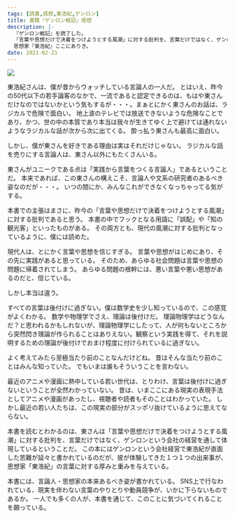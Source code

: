 ```yaml
---
tags: [読書,感想,東浩紀,ゲンロン]
title: 書籍『ゲンロン戦記』感想
description: |-
  『ゲンロン戦記』を読了した。
  「言葉や思想だけで決着をつけようとする風潮」に対する批判を、言葉だけではなく、ゲンロンという会社の経営を通して体現している。
  思想家『東浩紀』ここにありき。
date: 2021-02-21
---
```


<a href="https://www.amazon.co.jp/%E3%82%B2%E3%83%B3%E3%83%AD%E3%83%B3%E6%88%A6%E8%A8%98-%E3%80%8C%E7%9F%A5%E3%81%AE%E8%A6%B3%E5%AE%A2%E3%80%8D%E3%82%92%E3%81%A4%E3%81%8F%E3%82%8B-%E4%B8%AD%E5%85%AC%E6%96%B0%E6%9B%B8%E3%83%A9%E3%82%AF%E3%83%AC-709-%E6%9D%B1-%E6%B5%A9%E7%B4%80/dp/4121507096?&linkCode=li2&tag=taito062507-22&linkId=9fcfe9af8efcf3a17de409ef0673e39e&language=ja_JP&ref_=as_li_ss_il" target="_blank"><img border="0" src="//ws-fe.amazon-adsystem.com/widgets/q?_encoding=UTF8&ASIN=4121507096&Format=_SL160_&ID=AsinImage&MarketPlace=JP&ServiceVersion=20070822&WS=1&tag=taito062507-22&language=ja_JP" ></a><img src="https://ir-jp.amazon-adsystem.com/e/ir?t=taito062507-22&language=ja_JP&l=li2&o=9&a=4121507096" width="1" height="1" border="0" alt="" style="border:none !important; margin:0px !important;" />

東浩紀さんは、僕が昔からウォッチしている言論人の一人だ。
とはいえ、昨今の50代以下の若手論客のなかで、一流であると認定できるのは、もはや東さんだけなのではないかという気もするが・・・。まぁとにかく東さんのお話は、ラジカルで危険で面白い。
地上波のテレビでは放送できないような危険なことであり、かつ、世の中の本質であり本当は我々が生きてゆく上で避けては通れないようなラジカルな話が次から次に出てくる。
酔っ払う東さんも最高に面白い。

しかし、僕が東さんを好きである理由は実はそれだけじゃない。
ラジカルな話を売りにする言論人は、東さん以外にもたくさんいる。

東さんがユニークである点は「実践から言葉をつくる言論人」であるということだ。
本来であれば、この東さんの構えこそ、言論人や文系の研究者のあるべき姿なのだが・・・。
いつの間にか、みんなこれができなくなっちゃってる気がする。

本書での主張はまさに、昨今の「言葉や思想だけで決着をつけようとする風潮」に対する批判であると思う。
本書の中でフックとなる用語に「誤配」や「知の観光客」といったものがある。
その両方とも、現代の風潮に対する批判となっているように、僕には読めた。

現代人は、とにかく言葉や思想を信じすぎる。
言葉や思想がはじめにあり、その先に実践があると思っている。
そのため、あらゆる社会問題は言葉や思想の問題に帰着されてしまう。
あらゆる問題の根幹には、悪い言葉や悪い思想があるのだと、信じている。

しかし本当は違う。

すべての言葉は後付けに過ぎない。僕は数学史を少し知っているので、この感覚がよくわかる。
数学や物理学でさえ、理論は後付けだ。
理論物理学はどうなんだ？と思われるかもしれないが、理論物理学にしたって、人が何もないところから突然閃き理論が作られることはありえない。観察という実践を得て、それを説明するための理論が後付けでおまけ程度に付けられているに過ぎない。

よく考えてみたら至極当たり前のことなんだけどね。
昔はそんな当たり前のことはみんな知っていた。
でもいまは誰もそういうことを言わない。

最近のアニメや漫画に熱中している若い世代は、とりわけ、言葉は後付けに過ぎないということが全然わかっていない。
昔は、いまここにある現実の表現手法としてアニメや漫画があったし、視聴者や読者もそのことはわかっていた。
しかし最近の若い人たちは、この現実の部分がスッポリ抜けているように思えてならない。

本書を読むとわかるのは、東さんは「言葉や思想だけで決着をつけようとする風潮」に対する批判を、言葉だけではなく、ゲンロンという会社の経営を通して体現しているということだ。
この本にはゲンロンという会社経営で東浩紀が直面した苦難が延々と書かれているのだが、彼が体験してきた１つ１つの出来事が、思想家「東浩紀」の言葉に対する厚みと重みを与えている。

本書には、言論人・思想家の本来あるべき姿が書かれている。
SNS上で行なわれている、現実を伴わない言葉のやりとりや動員競争が、いかに下らないものであるか。
一人でも多くの人が、本書を通じて、このことに気づいてくれることを願っている。
